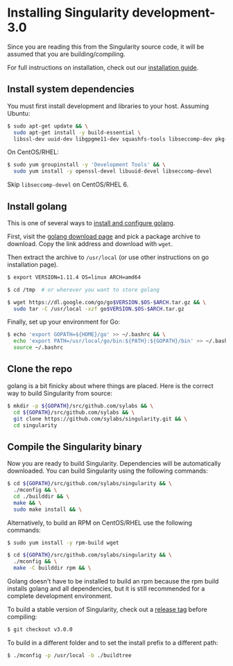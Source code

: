 # Installing Singularity development-3.0

Since you are reading this from the Singularity source code, it will be assumed
that you are building/compiling.

For full instructions on installation, check out our
[installation guide](https://www.sylabs.io/guides/3.0/user-guide/installation.html).

## Install system dependencies

You must first install development and libraries to your host.
Assuming Ubuntu:

```bash
$ sudo apt-get update && \
  sudo apt-get install -y build-essential \
  libssl-dev uuid-dev libgpgme11-dev squashfs-tools libseccomp-dev pkg-config
```

On CentOS/RHEL:

```bash
$ sudo yum groupinstall -y 'Development Tools' && \
  sudo yum install -y openssl-devel libuuid-devel libseccomp-devel
```
Skip `libseccomp-devel` on CentOS/RHEL 6.

## Install golang

This is one of several ways to [install and configure golang](https://golang.org/doc/install).

First, visit the [golang download page](https://golang.org/dl/) and pick a
package archive to download. Copy the link address and download with `wget`.

Then extract the archive to `/usr/local` (or use other instructions on go
installation page).

```bash
$ export VERSION=1.11.4 OS=linux ARCH=amd64

$ cd /tmp  # or wherever you want to store golang

$ wget https://dl.google.com/go/go$VERSION.$OS-$ARCH.tar.gz && \
  sudo tar -C /usr/local -xzf go$VERSION.$OS-$ARCH.tar.gz
```

Finally, set up your environment for Go:

```bash
$ echo 'export GOPATH=${HOME}/go' >> ~/.bashrc && \
  echo 'export PATH=/usr/local/go/bin:${PATH}:${GOPATH}/bin' >> ~/.bashrc && \
  source ~/.bashrc
```

## Clone the repo
golang is a bit finicky about where things are placed. Here is the correct way
to build Singularity from source:

```bash
$ mkdir -p ${GOPATH}/src/github.com/sylabs && \
  cd ${GOPATH}/src/github.com/sylabs && \
  git clone https://github.com/sylabs/singularity.git && \
  cd singularity
```

## Compile the Singularity binary
Now you are ready to build Singularity. Dependencies will be automatically
downloaded. You can build Singularity using the following commands:

```bash
$ cd ${GOPATH}/src/github.com/sylabs/singularity && \
  ./mconfig && \
  cd ./builddir && \
  make && \
  sudo make install && \
```

Alternatively, to build an RPM on CentOS/RHEL use the following commands:

```bash
$ sudo yum install -y rpm-build wget

$ cd ${GOPATH}/src/github.com/sylabs/singularity && \
  ./mconfig && \
  make -C builddir rpm && \
```

Golang doesn't have to be installed to build an rpm because the rpm
build installs golang and all dependencies, but it is still recommended
for a complete development environment.

To build a stable version of Singularity, check out a [release tag](https://github.com/sylabs/singularity/tags) before compiling:

```bash
$ git checkout v3.0.0
```

To build in a different folder and to set the install prefix to a different path:

```bash
$ ./mconfig -p /usr/local -b ./buildtree
```
